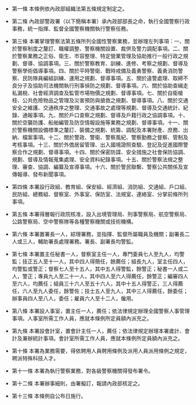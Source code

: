 * 第一條 本條例依內政部組織法第五條規定制定之。

* 第二條 內政部警政署（以下簡稱本署）承內政部部長之命，執行全國警察行政事務，統一指揮、監督全國警察機關執行警察任務。

* 第三條 本署掌理警察法第五條所列全國性警察業務，並辦理左列事項：一、關於警察制度之釐訂、職權調整、警察機關設置、裁併及警力調配事項。二、關於警察業務之正俗、衛生、市容整理、特定營業管理及協助推行一般行政之規劃、督導、協調事項。三、關於警察教育、訓練、進修、考察之規劃、督導及警察學術倡導事項。四、關於平時警衛、戰時戒備及義勇警察、義勇消防警察、民防隊員編組訓練、運用之規劃、督導事項。五、關於違警處理、取締不良分子及協助司法機關執行刑事偵防之規劃、督導事項。六、關於協助查緝走私漏稅、社會經濟調查及監管市場物價之規劃、督導事項。七、關於自衛槍枝、公共危險物品之管理及災害預防與搶救之規劃、督導事項。八、關於交通安全之維護、交通秩序之整理、交通事故之處理等規劃、督導及交通統計、紀錄、通報事項。九、關於戶口查察之規劃、督導及戶籍行政之協調事項。十、關於空襲防護、船舶編管及防空情報設施等業務之規劃、督導事項。十一、關於警察機關設備標準之釐訂、裝備之規劃、統籌、調配及本署財產、庶務、出納、檔案事項。十二、關於警政、警衛、警察風紀、警察勤務之督察、管制及考核事項。十三、關於外僑居留管理、出入國境證照查驗、登記及促進國際警察合作之規劃、督導事項。十四、關於保密防諜、安全措施之社會保防協調、規劃、督導及情報蒐集處理、安全資料紀錄事項。十五、關於警察法規之整理、審查、協調、編纂及宣導事項。十六、關於警民聯繫、警察公共關係及宣傳報導、發布新聞事項。

* 第四條 本署設行政組、教育組、保安組、經濟組、消防組、交通組、戶口組、民防組、總務組、督察室、外事室、保防室、法規室、連絡室、分掌前條所列事項。

* 第五條 本署得層報行政院核准，設入出境管理局、刑事警察局、航空警察局、公路警察局、空中警察隊等各種警察機關或技術機構。

* 第六條 本署置署長一人，綜理署務，並指揮、監督所屬職員及機關；副署長二人或三人，輔助署長處理署務。署長、副署長均警監。

* 第七條 本署置主任秘書一人，督察室主任一人，專門委員七人至九人，均警監；技正五人至十一人，其中四人得簡任，餘薦任；組長九人，室主任四人，均警監或警正；督察七人至十五人，其中五人得警監，餘警正；秘書一人或二人，警正；專員九人至二十一人，其中四人至六人得薦任，餘警正；編審四人至六人，均薦任；組員三十六人至五十六人，其中十五人得警正，三人得薦任，六人至九人委任，餘警佐；技士五人至九人，其中三人得薦任，餘委任；辦事員四人至八人，委任；雇員六人至十二人，僱用。

* 第八條 本署設人事室，置主任一人，薦任；依法律規定辦理全國警察人事管理事項。人事室所需工作人員，應就本條例所定員額內派充之。

* 第九條 本署設會計室，置會計主任一人，薦任；依法律規定辦理本署歲計、會計及兼辦統計事項。會計室所需工作人員，應就本條例所定員額內派充之。

* 第十條 本署為業務需要，得依聘用人員聘用條例及派用人員派用條例之規定，聘派特殊科技人才。

* 第十一條 本署為執行警察業務，對各級警察機關得發布署令。

* 第十二條 本署辦事細則，由署擬訂，報請內政部核定之。

* 第十三條 本條例自公布日施行。

